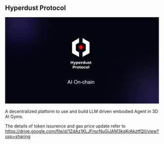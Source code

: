 ## Hyperdust Protocol

![image](https://github.com/HyperdustLab/HyperdustProtocol/blob/main/AI_On-chain.png)

A decentralized platform to use and build LLM driven embodied Agent in 3D AI Gyms. 



The details of token issurence and gas price update refer to 
https://drive.google.com/file/d/1ZdAz1KLJFnsrNuGjJAM3kgKrAkztfQlI/view?usp=sharing

